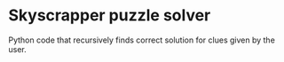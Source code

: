 # Skyscrapper puzzle solver

Python code that recursively finds correct solution for clues given by the user.
